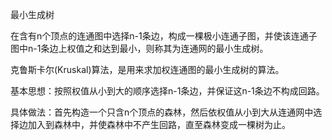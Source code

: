 最小生成树

在含有n个顶点的连通图中选择n-1条边，构成一棵极小连通子图，并使该连通子图中n-1条边上权值之和达到最小，则称其为连通网的最小生成树。


克鲁斯卡尔(Kruskal)算法，是用来求加权连通图的最小生成树的算法。

基本思想：按照权值从小到大的顺序选择n-1条边，并保证这n-1条边不构成回路。

具体做法：首先构造一个只含n个顶点的森林，然后依权值从小到大从连通网中选择边加入到森林中，并使森林中不产生回路，直至森林变成一棵树为止。